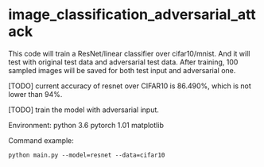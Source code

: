 # image_classification_adversarial_attack

This code will train a ResNet/linear classifier over cifar10/mnist. 
And it will test with original test data and adversarial test data.
After training, 100 sampled images will be saved for both test input and adversarial one.

[TODO] current accuracy of resnet over CIFAR10 is 86.490%, which is not lower than 94%.

[TODO] train the model with adversarial input.

Environment:
python 3.6
pytorch 1.01
matplotlib

Command example:

`python main.py --model=resnet --data=cifar10`
